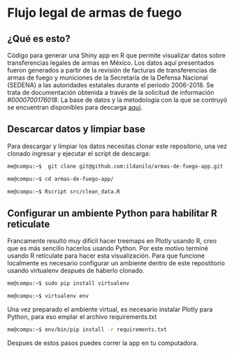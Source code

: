 # Flujo legal de armas de fuego 


## ¿Qué es esto?

Código para generar una Shiny app en R que permite visualizar datos sobre transferencias legales de armas en México. Los datos aquí presentados fueron generados a partir de la revisión de facturas de transferencias de armas de fuego y municiones de la Secretaría de la Defensa Nacional (SEDENA) a las autoridades estatales durante el periodo 2006-2018. Se trata de documentación obtenida a través de la solicitud de información *#0000700176018*. La base de datos y la metodología con la que se contruyó se encuentran disponibles para descarga [aquí](https://www.stopusarmstomexico.org/police-firearms-database). 

## Descarcar datos y limpiar base 

Para descargar y limpiar los datos necesitas clonar este repositorio, una vez clonado ingresar y ejecutar el script de descarga:

```sh
me@compu:~$  git clone git@github.com:ildanilo/armas-de-fuego-app.git

me@compu:~$ cd armas-de-fuego-app/

me@compu:~$ Rscript src/clean_data.R 

```
## Configurar un ambiente Python para habilitar R reticulate 

Francamente resultó muy difícil hacer treemaps en Plotly usando R, creo que es más sencillo hacerlos usando Python. Por este motivo terminé usando R reticulate para hacer esta visualización. 
Para que funcione localmente es necesario configurar un ambiente dentro de este repostitorio usando virtualenv después de haberlo clonado.

```sh
me@compu:~$ sudo pip install virtualenv

me@compu:~$ virtualenv env

```
Una vez preparado el ambiente virtual, es necesario instalar Plotly para Python, para eso emplar el archivo requirements.txt

```sh
me@compu:~$ env/bin/pip install -r requirements.txt
```

Despues de estos pasos puedes correr la app en tu computadora.
